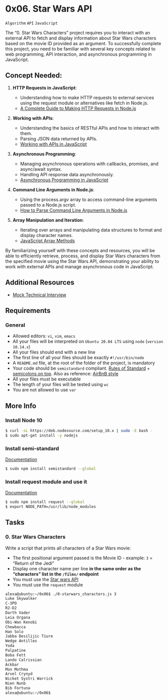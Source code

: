 # 0x06. Star Wars API
`Algorithm` `API` `JavaScript`

The “0. Star Wars Characters” project requires you to interact with an external API to fetch and display information about Star Wars characters based on the movie ID provided as an argument. To successfully complete this project, you need to be familiar with several key concepts related to web programming, API interaction, and asynchronous programming in JavaScript.

## Concept Needed:
1. **HTTP Requests in JavaScript**:
    - Understanding how to make HTTP requests to external services using the request module or alternatives like fetch in Node.js.
    - [A Complete Guide to Making HTTP Requests in Node.js](https://www.memberstack.com/blog/node-http-request)

2. **Working with APIs**:
    - Understanding the basics of RESTful APIs and how to interact with them.
    - Parsing JSON data returned by APIs.
    - [Working with APIs in JavaScript](https://developer.mozilla.org/en-US/docs/Learn/JavaScript/Client-side_web_APIs/Introduction)

3. **Asynchronous Programming**:
    - Managing asynchronous operations with callbacks, promises, and async/await syntax.
    - Handling API response data asynchronously.
    - [Asynchronous Programming in JavaScript](https://developer.mozilla.org/en-US/docs/Learn/JavaScript/Asynchronous)

4. **Command Line Arguments in Node.js**:
    - Using the process.argv array to access command-line arguments passed to a Node.js script.
    - [How to Parse Command Line Arguments in Node.js](https://tecadmin.net/how-to-parse-command-line-arguments-in-nodejs/)

5. **Array Manipulation and Iteration**:
    - Iterating over arrays and manipulating data structures to format and display character names.
    - [JavaScript Array Methods](https://developer.mozilla.org/en-US/docs/Web/JavaScript/Reference/Global_Objects/Array)

By familiarizing yourself with these concepts and resources, you will be able to efficiently retrieve, process, and display Star Wars characters from the specified movie using the Star Wars API, demonstrating your ability to work with external APIs and manage asynchronous code in JavaScript.

## Additional Resources
- [Mock Technical Interview](https://youtu.be/bmqZ5AhNr3g)

## Requirements
### General

- Allowed editors: `vi`, `vim`, `emacs`
- All your files will be interpreted on `Ubuntu 20.04 LTS` using `node` (`version 10.14.x`)
- All your files should end with a new line
- The first line of all your files should be exactly `#!/usr/bin/node`
- A `README.md` file, at the root of the folder of the project, is mandatory
- Your code should be `semistandard` compliant. [Rules of Standard](https://standardjs.com/rules.html) + [semicolons on top](https://github.com/standard/semistandard). Also as reference: [AirBnB style](https://github.com/airbnb/javascript)
- All your files must be executable
- The length of your files will be tested using `wc`
- You are not allowed to use `var`

## More Info
### Install Node 10

```Bash
$ curl -sL https://deb.nodesource.com/setup_10.x | sudo -E bash -
$ sudo apt-get install -y nodejs
```

### Install semi-standard
[Documentation](https://github.com/standard/semistandard)
```Bash
$ sudo npm install semistandard --global
```

### Install request module and use it
[Documentation](https://github.com/request/request)
```Bash
$ sudo npm install request --global
$ export NODE_PATH=/usr/lib/node_modules
```

## Tasks
### 0. Star Wars Characters

Write a script that prints all characters of a Star Wars movie:

- The first positional argument passed is the Movie ID - example: `3` = “Return of the Jedi”
- Display one character name per line **in the same order as the “characters” list in the `/films/` endpoint**
- You must use the [Star wars API](https://swapi-api.alx-tools.com/)
- You must use the `request` module

```Bash
alexa@ubuntu:~/0x06$ ./0-starwars_characters.js 3
Luke Skywalker
C-3PO
R2-D2
Darth Vader
Leia Organa
Obi-Wan Kenobi
Chewbacca
Han Solo
Jabba Desilijic Tiure
Wedge Antilles
Yoda
Palpatine
Boba Fett
Lando Calrissian
Ackbar
Mon Mothma
Arvel Crynyd
Wicket Systri Warrick
Nien Nunb
Bib Fortuna
alexa@ubuntu:~/0x06$ 
```
